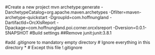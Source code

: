 #Create a new project
mvn archetype:generate -DarchetypeCatalog=org.apache.maven.archetypes -Dfilter=maven-archetype-quickstart -DgroupId=com.hoffnungland -DartifactId=OrcXlsReport -Dpackage=com.hoffnungland.poi.corner.orcxlsreport -Dversion=0.0.1-SNAPSHOT
#Build settings
##Remove junit:junit:3.8.1

#add .gitignore to mandatory empty directory
	# Ignore everything in this directory
	*
	# Except this file
	!.gitignore
